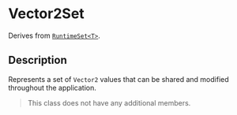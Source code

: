 # Vector2Set

Derives from [`RuntimeSet<T>`](runtime-set.md).

## Description

Represents a set of `Vector2` values that can be shared and modified throughout the application.

> This class does not have any additional members.
